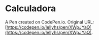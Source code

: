 # Calculadora

A Pen created on CodePen.io. Original URL: [https://codepen.io/lellyhs/pen/XWpJYaQ](https://codepen.io/lellyhs/pen/XWpJYaQ).


